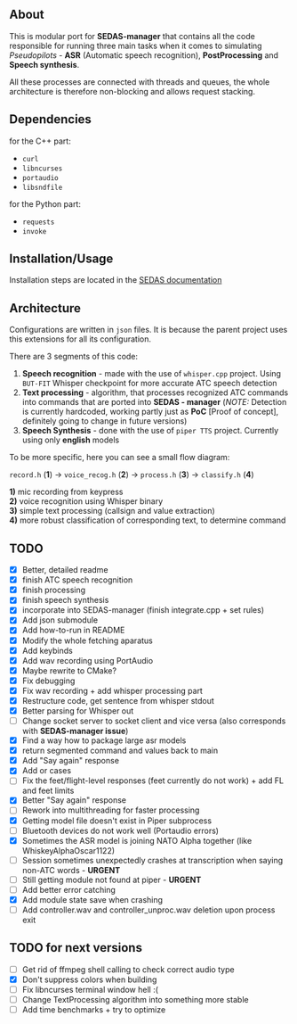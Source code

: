 ## About

This is modular port for **SEDAS-manager** that contains all the code responsible for running three main tasks when it comes to simulating *Pseudopilots* - **ASR** (Automatic speech recognition), **PostProcessing** and **Speech synthesis**.

All these processes are connected with threads and queues, the whole architecture is therefore non-blocking and allows request stacking.

## Dependencies

for the C++ part:

- `curl`
- `libncurses`
- `portaudio`
- `libsndfile`

for the Python part:

- `requests`
- `invoke`

## Installation/Usage

Installation steps are located in the [SEDAS documentation](https://sedas-docs.readthedocs.io/en/latest/user-manual.html#app-installation)

## Architecture

Configurations are written in `json` files. It is because the parent project uses this extensions for all its configuration.

There are 3 segments of this code:

1) **Speech recognition** - made with the use of `whisper.cpp` project. Using `BUT-FIT` Whisper checkpoint for more accurate ATC speech detection
2) **Text processing** - algorithm, that processes recognized ATC commands into commands that are ported into **SEDAS - manager** (*NOTE:* Detection is currently hardcoded, working partly just as **PoC** [Proof of concept], definitely going to change in future versions)
3) **Speech Synthesis** - done with the use of `piper TTS` project. Currently using only **english** models

To be more specific, here you can see a small flow diagram:

`record.h` (**1**) &rarr; `voice_recog.h` (**2**) &rarr; `process.h` (**3**) &rarr; `classify.h` (**4**)

**1)** mic recording from keypress <br>
**2)** voice recognition using Whisper binary <br>
**3)** simple text processing (callsign and value extraction) <br>
**4)** more robust classification of corresponding text, to determine command

## TODO

- [x] Better, detailed readme
- [x] finish ATC speech recognition
- [x] finish processing
- [x] finish speech synthesis
- [x] incorporate into SEDAS-manager (finish integrate.cpp + set rules)
- [x] Add json submodule
- [x] Add how-to-run in README
- [x] Modify the whole fetching aparatus
- [x] Add keybinds
- [x] Add wav recording using PortAudio
- [x] Maybe rewrite to CMake?
- [x] Fix debugging
- [x] Fix wav recording + add whisper processing part
- [x] Restructure code, get sentence from whisper stdout
- [x] Better parsing for Whisper out
- [ ] Change socket server to socket client and vice versa (also corresponds with **SEDAS-manager issue**)
- [x] Find a way how to package large asr models
- [x] return segmented command and values back to main
- [x] Add "Say again" response
- [x] Add or cases
- [ ] Fix the feet/flight-level responses (feet currently do not work) + add FL and feet limits
- [x] Better "Say again" response
- [ ] Rework into multithreading for faster processing
- [x] Getting model file doesn't exist in Piper subprocess
- [ ] Bluetooth devices do not work well (Portaudio errors)
- [x] Sometimes the ASR model is joining NATO Alpha together (like WhiskeyAlphaOscar1122)
- [ ] Session sometimes unexpectedly crashes at transcription when saying non-ATC words - **URGENT**
- [ ] Still getting module not found at piper - **URGENT**
- [ ] Add better error catching
- [x] Add module state save when crashing
- [ ] Add controller.wav and controller_unproc.wav deletion upon process exit

## TODO for next versions

- [ ] Get rid of ffmpeg shell calling to check correct audio type
- [x] Don't suppress colors when building
- [ ] Fix libncurses terminal window hell :(
- [ ] Change TextProcessing algorithm into something more stable
- [ ] Add time benchmarks + try to optimize
